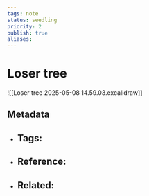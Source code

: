 ```yaml
---
tags: note
status: seedling
priority: 2
publish: true
aliases: 
---
```


# Loser tree
![[Loser tree 2025-05-08 14.59.03.excalidraw]]
## Metadata
- Tags: 
	- 
- Reference:
	- 
- Related:
	- 